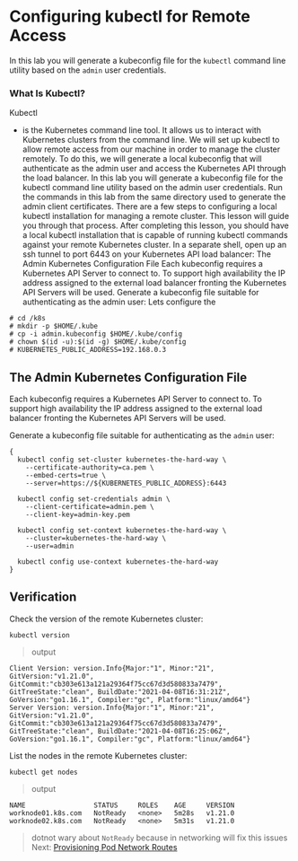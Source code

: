 # Configuring kubectl for Remote Access

In this lab you will generate a kubeconfig file for the `kubectl` command line utility based on the `admin` user credentials.

### What Is Kubectl? 
Kubectl
- is the Kubernetes command line tool. It allows us to interact with Kubernetes clusters from the command line.
We will set up kubectl to allow remote access from our machine in order to manage the cluster remotely. To do this, we will generate a local kubeconfig that will authenticate as the admin user and access the Kubernetes API through the load balancer.
In this lab you will generate a kubeconfig file for the kubectl command line utility based on the admin user credentials.
Run the commands in this lab from the same directory used to generate the admin client certificates.
There are a few steps to configuring a local kubectl installation for managing a remote cluster. This lesson will guide you through that process. After completing this lesson, you should have a local kubectl installation that is capable of running kubectl commands against your remote Kubernetes cluster. In a separate shell, open up an ssh tunnel to port 6443 on your Kubernetes API load balancer: 
The Admin Kubernetes Configuration File
Each kubeconfig requires a Kubernetes API Server to connect to. To support high availability the IP address assigned to the external load balancer fronting the Kubernetes API Servers will be used. 
Generate a kubeconfig file suitable for authenticating as the admin user:
Lets configure the
```
# cd /k8s
# mkdir -p $HOME/.kube
# cp -i admin.kubeconfig $HOME/.kube/config
# chown $(id -u):$(id -g) $HOME/.kube/config
# KUBERNETES_PUBLIC_ADDRESS=192.168.0.3
```
## The Admin Kubernetes Configuration File

Each kubeconfig requires a Kubernetes API Server to connect to. To support high availability the IP address assigned to the external load balancer fronting the Kubernetes API Servers will be used.

Generate a kubeconfig file suitable for authenticating as the `admin` user:

```
{
  kubectl config set-cluster kubernetes-the-hard-way \
    --certificate-authority=ca.pem \
    --embed-certs=true \
    --server=https://${KUBERNETES_PUBLIC_ADDRESS}:6443

  kubectl config set-credentials admin \
    --client-certificate=admin.pem \
    --client-key=admin-key.pem

  kubectl config set-context kubernetes-the-hard-way \
    --cluster=kubernetes-the-hard-way \
    --user=admin

  kubectl config use-context kubernetes-the-hard-way
}
```
## Verification

Check the version of the remote Kubernetes cluster:

```
kubectl version
```

> output

```
Client Version: version.Info{Major:"1", Minor:"21", GitVersion:"v1.21.0", GitCommit:"cb303e613a121a29364f75cc67d3d580833a7479", GitTreeState:"clean", BuildDate:"2021-04-08T16:31:21Z", GoVersion:"go1.16.1", Compiler:"gc", Platform:"linux/amd64"}
Server Version: version.Info{Major:"1", Minor:"21", GitVersion:"v1.21.0", GitCommit:"cb303e613a121a29364f75cc67d3d580833a7479", GitTreeState:"clean", BuildDate:"2021-04-08T16:25:06Z", GoVersion:"go1.16.1", Compiler:"gc", Platform:"linux/amd64"}
```

List the nodes in the remote Kubernetes cluster:

```
kubectl get nodes
```
> output

```
NAME                 STATUS     ROLES    AGE     VERSION
worknode01.k8s.com   NotReady   <none>   5m28s   v1.21.0
worknode02.k8s.com   NotReady   <none>   5m31s   v1.21.0
```
> dotnot wary about `NotReady` because in networking will fix this issues 
Next: [Provisioning Pod Network Routes](10-pod-network-routes.md)